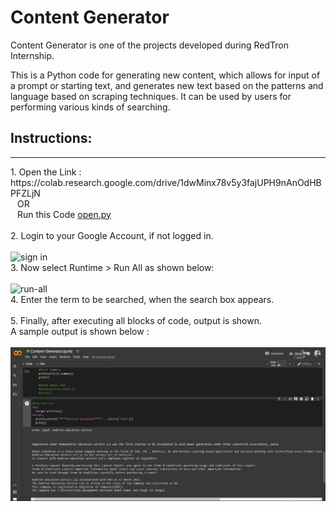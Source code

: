 # Content Generator
Content Generator is one of the projects developed during RedTron Internship. <br/>

This is a Python code for generating new content, which allows for input of a prompt or starting text, and generates new text based on the patterns and language based on scraping techniques. It can be used by users for performing various kinds of searching.

## Instructions:
<hr/>
1. Open the Link : https://colab.research.google.com/drive/1dwMinx78v5y3fajUPH9nAnOdHBPFZLjN
     <br/> &ensp; OR <br/>
   &ensp; Run this Code <a href='open.py' target='_blank'>open.py</a> <br/>
<br/>
2. Login to your Google Account, if not logged in. <br/> <br/>
 <img src='https://user-images.githubusercontent.com/104615876/224542626-a3e63f3a-6abe-4d7d-abd8-cbc74f8de434.jpg' alt ='sign in' /> <br/>
3.  Now select Runtime > Run All as shown below: <br/> <br/>
<img alt='run-all' src='https://user-images.githubusercontent.com/104615876/224545266-e013aebe-b1ad-40a1-a6a4-225d20ed118b.jpg' /> <br/>
4. Enter the term to be searched, when the search box appears. <br/> <br/>
5. Finally, after executing all blocks of code, output is shown. <br/> 
A sample output is shown below : <br/> <br/>
<img alt='output' src='output.jpg'/>
